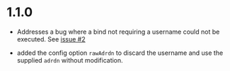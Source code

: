 # 1.1.0
 * Addresses a bug where a bind not requiring a username could not be executed. See [issue #2](https://github.com/T4cC0re/ldap-verifyuser/issues/2)
 + added the config option `rawAdrdn` to discard the username and use the supplied `adrdn` without modification.
